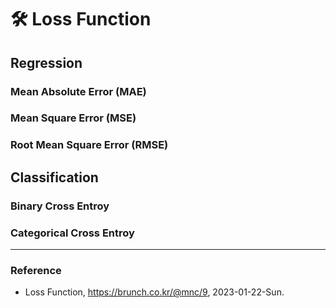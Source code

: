 # :hammer_and_wrench: Loss Function

## Regression

### Mean Absolute Error (MAE)

### Mean Square Error (MSE)

### Root Mean Square Error (RMSE)

## Classification

### Binary Cross Entroy

### Categorical Cross Entroy

---

### Reference
- Loss Function, https://brunch.co.kr/@mnc/9, 2023-01-22-Sun.
